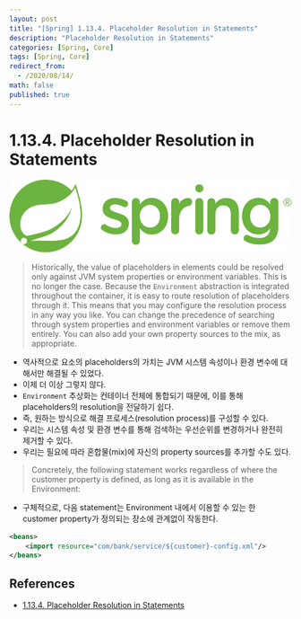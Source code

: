 ```yaml
---
layout: post
title: "[Spring] 1.13.4. Placeholder Resolution in Statements"
description: "Placeholder Resolution in Statements"
categories: [Spring, Core]
tags: [Spring, Core]
redirect_from:
  - /2020/08/14/
math: false
published: true
---
```


# 1.13.4. Placeholder Resolution in Statements

<img src="/assets/img/posts/logos/spring-logo.svg">

> Historically, the value of placeholders in elements could be resolved only against JVM system properties or environment variables. This is no longer the case. Because the `Environment` abstraction is integrated throughout the container, it is easy to route resolution of placeholders through it. This means that you may configure the resolution process in any way you like. You can change the precedence of searching through system properties and environment variables or remove them entirely. You can also add your own property sources to the mix, as appropriate.

- 역사적으로 요소의 placeholders의 가치는 JVM 시스템 속성이나 환경 변수에 대해서만 해결될 수 있었다.
- 이제 더 이상 그렇지 않다.
- `Environment` 추상화는 컨테이너 전체에 통합되기 때문에, 이를 통해 placeholders의 resolution을 전달하기 쉽다.
- 즉, 원하는 방식으로 해결 프로세스(resolution process)를 구성할 수 있다.
- 우리는 시스템 속성 및 환경 변수를 통해 검색하는 우선순위를 변경하거나 완전히 제거할 수 있다.
- 우리는 필요에 따라 혼합물(mix)에 자신의 property sources를 추가할 수도 있다.

> Concretely, the following statement works regardless of where the customer property is defined, as long as it is available in the Environment:

- 구체적으로, 다음 statement는 Environment 내에서 이용할 수 있는 한 customer property가 정의되는 장소에 관계없이 작동한다.

```xml
<beans>
    <import resource="com/bank/service/${customer}-config.xml"/>
</beans>
```

## References

- [1.13.4. Placeholder Resolution in Statements](https://docs.spring.io/spring/docs/current/spring-framework-reference/core.html#beans-placeholder-resolution-in-statements)
